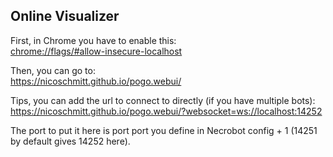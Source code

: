 ## Online Visualizer

First, in Chrome you have to enable this:  
[chrome://flags/#allow-insecure-localhost](chrome://flags/#allow-insecure-localhost)

Then, you can go to:  
https://nicoschmitt.github.io/pogo.webui/

Tips, you can add the url to connect to directly (if you have multiple bots):  
https://nicoschmitt.github.io/pogo.webui/?websocket=ws://localhost:14252

The port to put it here is port port you define in Necrobot config + 1 (14251 by default gives 14252 here).
